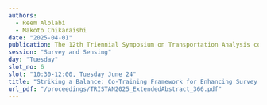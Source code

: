 ```yaml
---
authors:
  - Reem Alolabi
  - Makoto Chikaraishi
date: "2025-04-01"
publication: The 12th Triennial Symposium on Transportation Analysis conference
session: "Survey and Sensing"
day: "Tuesday"
slot_no: 6
slot: "10:30-12:00, Tuesday June 24"
title: "Striking a Balance: Co-Training Framework for Enhancing Survey Accuracy While Reducing Respondent Burden in Travel Data Collection"
url_pdf: "/proceedings/TRISTAN2025_ExtendedAbstract_366.pdf"
---
```

